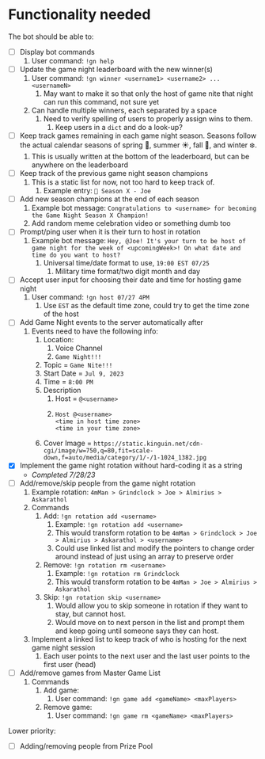# Functionality needed

The bot should be able to:

- [ ] Display bot commands
  1. User command: `!gn help`
- [ ] Update the game night leaderboard with the new winner(s)
  1. User command: `!gn winner <username1> <username2> ... <usernameN>`
     1. May want to make it so that only the host of game nite that night can run this command, not sure yet
  2. Can handle multiple winners, each separated by a space
     1. Need to verify spelling of users to properly assign wins to them.
        1. Keep users in a `dict` and do a look-up?
- [ ] Keep track games remaining in each game night season. Seasons follow the actual calendar seasons of spring 🌸, summer ☀️, fall 🍂, and winter ❄️.
  1.  This is usually written at the bottom of the leaderboard, but can be anywhere on the leaderboard
- [ ] Keep track of the previous game night season champions
  1. This is a static list for now, not too hard to keep track of.
     1. Example entry: `👑 Season X - Joe`
- [ ] Add new season champions at the end of each season
  1. Example bot message: `Congratulations to <username> for becoming the Game Night Season X Champion!`
  2. Add random meme celebration video or something dumb too
- [ ] Prompt/ping user when it is their turn to host in rotation
  1. Example bot message: `Hey, @Joe! It's your turn to be host of game night for the week of <upcomingWeek>! On what date and time do you want to host?`
     1. Universal time/date format to use, `19:00 EST 07/25`
        1. Military time format/two digit month and day
- [ ] Accept user input for choosing their date and time for hosting game night
  1. User command: `!gn host 07/27 4PM`
     1. Use `EST` as the default time zone, could try to get the time zone of the host
- [ ] Add Game Night events to the server automatically after
  1. Events need to have the following info:
     1. Location:
        1. Voice Channel
        2. `Game Night!!!`
     2. Topic = `Game Nite!!!`
     3. Start Date = `Jul 9, 2023`
     4. Time = `8:00 PM`
     5. Description
        1. Host = `@<username>`
        2. ```
           Host @<username>
           <time in host time zone>
           <time in your time zone>
           ```
     6. Cover Image = `https://static.kinguin.net/cdn-cgi/image/w=750,q=80,fit=scale-down,f=auto/media/category/1/-/1-1024_1382.jpg`
- [x] Implement the game night rotation without hard-coding it as a string
  - _Completed 7/28/23_
- [ ] Add/remove/skip people from the game night rotation
  1. Example rotation: `4mMan > Grindclock > Joe > Almirius > Askarathol`
  2. Commands
     1. Add: `!gn rotation add <username>`
        1. Example: `!gn rotation add <username>`
        2. This would transform rotation to be `4mMan > Grindclock > Joe > Almirius > Askarathol > <username>`
        3. Could use linked list and modify the pointers to change order around instead of just using an array to preserve order
     2. Remove: `!gn rotation rm <username>`
        1. Example: `!gn rotation rm Grindclock`
        2. This would transform rotation to be `4mMan > Joe > Almirius > Askarathol`
     3. Skip: `!gn rotation skip <username>`
        1. Would allow you to skip someone in rotation if they want to stay, but cannot host.
        2. Would move on to next person in the list and prompt them and keep going until someone says they can host.
  3. Implement a linked list to keep track of who is hosting for the next game night session
     1. Each user points to the next user and the last user points to the first user (head)
- [ ] Add/remove games from Master Game List
  1. Commands
     1. Add game:
        1. User command: `!gn game add <gameName> <maxPlayers>`
     2. Remove game:
        1. User command: `!gn game rm <gameName> <maxPlayers>`

Lower priority:

- [ ] Adding/removing people from Prize Pool
